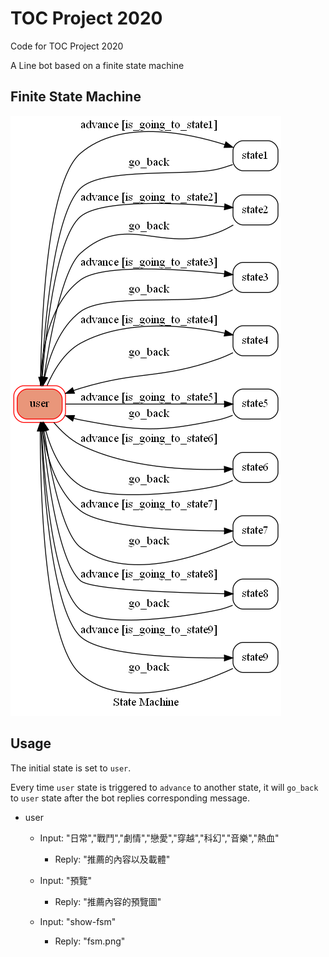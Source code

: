 # TOC Project 2020

Code for TOC Project 2020

A Line bot based on a finite state machine


## Finite State Machine
![fsm](./fsm.png)

## Usage
The initial state is set to `user`.

Every time `user` state is triggered to `advance` to another state, it will `go_back` to `user` state after the bot replies corresponding message.

* user
	* Input: "日常","戰鬥","劇情","戀愛","穿越","科幻","音樂","熱血"
		* Reply: "推薦的內容以及載體"

	* Input: "預覽"
		* Reply: "推薦內容的預覽圖"
		
    * Input: "show-fsm"
		* Reply: "fsm.png"
